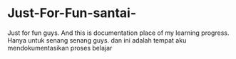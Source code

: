 # Just-For-Fun-santai-
Just for fun guys. And this is documentation place of my learning progress.
Hanya untuk senang senang guys. dan ini adalah tempat aku mendokumentasikan proses belajar
